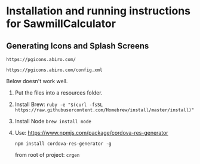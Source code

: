 # Installation and running instructions for SawmillCalculator

## Generating Icons and Splash Screens
`https://pgicons.abiro.com/`

`https://pgicons.abiro.com/config.xml`


Below doesn't work well.
1. Put the files into a resources folder. 
1. Install Brew: `ruby -e "$(curl -fsSL https://raw.githubusercontent.com/Homebrew/install/master/install)"`
1. Install Node `brew install node`
1. Use: https://www.npmjs.com/package/cordova-res-generator

    `npm install cordova-res-generator -g`

    from root of project: `crgen`